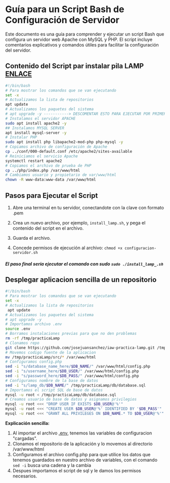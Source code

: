 # Guía para un Script Bash de Configuración de Servidor

Este documento es una guía para comprender y ejecutar un script Bash que configura un servidor web Apache con MySQL y PHP. El script incluye comentarios explicativos y comandos útiles para facilitar la configuración del servidor.

## Contenido del Script par instalar pila LAMP [ENLACE](./practica-01-02-daw/scripts/install_lamp_.sh)

```bash
#!/bin/bash
# Para mostrar los comandos que se van ejecutando
set -x
# Actualizamos la lista de repositorios
apt update
# Actualizamos los paquetes del sistema
# apt upgrade -y -----------> DESCOMENTAR ESTO PARA EJECUTAR POR PRIMERA VEZ, LA "-Y" ES PARA RESPONDER YES A TODAS LAS PREGUNTAS
# Instalamos el servidor APACHE
sudo apt install apache2 -y
## Instalamos MYSQL SERVER
apt install mysql-server -y
# Instalar PHP 
sudo apt install php libapache2-mod-php php-mysql -y
# Copiamos archivo de configuración de Apache
cp ../conf/000-default.conf /etc/apache2/sites-available
# Reiniciamos el servicio Apache
systemctl restart apache2
# Copiamos el archivo de prueba de PHP
cp ../php/index.php /var/www/html
# Cambiamos usuario y propietario de var/www/html
chown -R www-data:www-data /var/www/html
```

## Pasos para Ejecutar el Script

1. Abre una terminal en tu servidor, conectandote con la clave con formato .pem

2. Crea un nuevo archivo, por ejemplo, `install_lamp.sh`, y pega el contenido del script en el archivo.

3. Guarda el archivo.

4. Concede permisos de ejecución al archivo: ```chmod +x configuracion-servidor.sh```

##### El paso final sería ejecutar el comando con sudo ```sudo ./install_lamp_.sh```

##  Desplegar aplicacion sencilla de un repositorio

```bash
#!/bin/bash
# Para mostrar los comandos que se van ejecutando
set -x
# Actualizamos la lista de repositorios
 apt update
# Actualizamos los paquetes del sistema
# apt upgrade -y
# Importamos archivo .env
source .env
# Borramos instalaciones previas para que no den problemas
rm -rf /tmp/practicaLamp
# Clonamos repo
git clone https://github.com/josejuansanchez/iaw-practica-lamp.git /tmp/practicaLamp
# Movemos codigo fuente de la aplicacion
mv /tmp/practicaLamp/src/* /var/www/html
# Configuramos config.php
sed -i "s/database_name_here/$DB_NAME/" /var/www/html/config.php
sed -i "s/username_here/$DB_USER/" /var/www/html/config.php
sed -i "s/password_here/$DB_PASS/" /var/www/html/config.php
# Configuramos nombre de la base de datos
sed -i "s/lamp_db/$DB_NAME/" /tmp/practicaLamp/db/database.sql 
# Importamos el script SQL de base de datos
mysql -u root < /tmp/practicaLamp/db/database.sql
# Creamos usuario de base de datos y asignamos privilegios
mysql -u root <<< "DROP USER IF EXISTS $DB_USER@'%'"
mysql -u root <<< "CREATE USER $DB_USER@'%' IDENTIFIED BY '$DB_PASS'"
mysql -u root <<< "GRANT ALL PRIVILEGES ON $DB_NAME.* TO $DB_USER@'%'"
```
__Explicación sencilla:__
1. Al importar el archivo [.env](./practica-01-02-daw/scripts), tenemos las variables de configuracion "cargadas".
2. Clonamos el repositorio de la aplicación y lo movemos al directorio /var/www/html
3. Configuramos el archivo config.php para que utilice los datos que tenemos guardados en nuestro archivo de variables, con el comando ```sed -i``` busca una cadena y la cambia
4. Despues importamos el script de sql y le damos los permisos necesarios.

